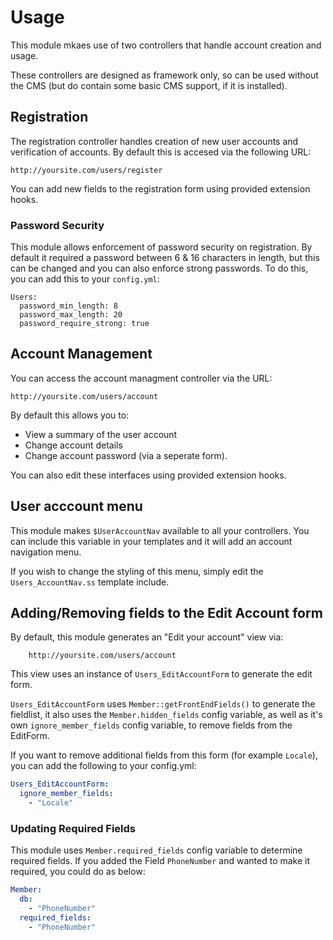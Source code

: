 # Usage

This module mkaes use of two controllers that handle account 
creation and usage.

These controllers are designed as framework only, so can be used
without the CMS (but do contain some basic CMS support, if it is 
installed).

## Registration

The registration controller handles creation of new user accounts
and verification of accounts. By default this is accesed via the
following URL:

    http://yoursite.com/users/register

You can add new fields to the registration form using provided extension hooks.

### Password Security

This module allows enforcement of password security on registration.
By default it required a password between 6 & 16 characters in 
length, but this can be changed and you can also enforce strong 
passwords. To do this, you can add this to your `config.yml`:

    Users:
      password_min_length: 8
      password_max_length: 20
      password_require_strong: true

## Account Management

You can access the account managment controller via the URL:

    http://yoursite.com/users/account

By default this allows you to:

* View a summary of the user account
* Change account details
* Change account password (via a seperate form).

You can also edit these interfaces using provided extension hooks.

## User acccount menu

This module makes `$UserAccountNav` available to all your 
controllers. You can include this variable in your templates and it 
will add an account navigation menu.

If you wish to change the styling of this menu, simply edit the `Users_AccountNav.ss`
template include.

## Adding/Removing fields to the Edit Account form

By default, this module generates an "Edit your account" view via:

        http://yoursite.com/users/account

This view uses an instance of `Users_EditAccountForm` to generate the edit form.

`Users_EditAccountForm` uses `Member::getFrontEndFields()` to generate the fieldlist,
it also uses the `Member.hidden_fields` config variable, as well as it's own
`ignore_member_fields` config variable, to remove fields from the EditForm.

If you want to remove additional fields from this form (for example `Locale`), you can
add the following to your config.yml:

```yml
Users_EditAccountForm:
  ignore_member_fields:
    - "Locale"
```

### Updating Required Fields

This module uses `Member.required_fields` config variable to determine required fields.
If you added the Field `PhoneNumber` and wanted to make it required, you could do as below:

```yml
Member:
  db:
    - "PhoneNumber"
  required_fields:
    - "PhoneNumber"
```
